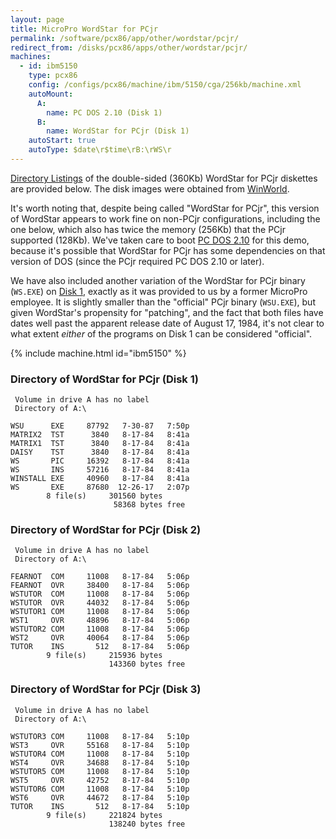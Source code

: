 ```yaml
---
layout: page
title: MicroPro WordStar for PCjr
permalink: /software/pcx86/app/other/wordstar/pcjr/
redirect_from: /disks/pcx86/apps/other/wordstar/pcjr/
machines:
  - id: ibm5150
    type: pcx86
    config: /configs/pcx86/machine/ibm/5150/cga/256kb/machine.xml
    autoMount:
      A:
        name: PC DOS 2.10 (Disk 1)
      B:
        name: WordStar for PCjr (Disk 1)
    autoStart: true
    autoType: $date\r$time\rB:\rWS\r
---
```


[Directory Listings](#directory-of-wordstar-for-pcjr-disk-1) of the double-sided (360Kb) WordStar for PCjr diskettes
are provided below.  The disk images were obtained from [WinWorld](https://winworldpc.com/product/wordstar/for-pcjr).

It's worth noting that, despite being called "WordStar for PCjr", this version of WordStar appears to work fine on non-PCjr
configurations, including the one below, which also has twice the memory (256Kb) that the PCjr supported (128Kb).  We've
taken care to boot [PC DOS 2.10](/software/pcx86/sys/dos/ibm/2.10/) for this demo, because it's possible that WordStar for PCjr has
some dependencies on that version of DOS (since the PCjr required PC DOS 2.10 or later).

We have also included another variation of the WordStar for PCjr binary (`WS.EXE`) on
[Disk 1](#directory-of-wordstar-for-pcjr-disk-1), exactly as it was provided to us by a former MicroPro employee.  It
is slightly smaller than the "official" PCjr binary (`WSU.EXE`), but given WordStar's propensity for "patching", and the
fact that both files have dates well past the apparent release date of August 17, 1984, it's not clear to what extent
*either* of the programs on Disk 1 can be considered "official".

{% include machine.html id="ibm5150" %}

### Directory of WordStar for PCjr (Disk 1)

     Volume in drive A has no label
     Directory of A:\

    WSU      EXE     87792   7-30-87   7:50p
    MATRIX2  TST      3840   8-17-84   8:41a
    MATRIX1  TST      3840   8-17-84   8:41a
    DAISY    TST      3840   8-17-84   8:41a
    WS       PIC     16392   8-17-84   8:41a
    WS       INS     57216   8-17-84   8:41a
    WINSTALL EXE     40960   8-17-84   8:41a
    WS       EXE     87680  12-26-17   2:07p
            8 file(s)     301560 bytes
                           58368 bytes free

### Directory of WordStar for PCjr (Disk 2)

     Volume in drive A has no label
     Directory of A:\

    FEARNOT  COM     11008   8-17-84   5:06p
    FEARNOT  OVR     38400   8-17-84   5:06p
    WSTUTOR  COM     11008   8-17-84   5:06p
    WSTUTOR  OVR     44032   8-17-84   5:06p
    WSTUTOR1 COM     11008   8-17-84   5:06p
    WST1     OVR     48896   8-17-84   5:06p
    WSTUTOR2 COM     11008   8-17-84   5:06p
    WST2     OVR     40064   8-17-84   5:06p
    TUTOR    INS       512   8-17-84   5:06p
            9 file(s)     215936 bytes
                          143360 bytes free

### Directory of WordStar for PCjr (Disk 3)

     Volume in drive A has no label
     Directory of A:\

    WSTUTOR3 COM     11008   8-17-84   5:10p
    WST3     OVR     55168   8-17-84   5:10p
    WSTUTOR4 COM     11008   8-17-84   5:10p
    WST4     OVR     34688   8-17-84   5:10p
    WSTUTOR5 COM     11008   8-17-84   5:10p
    WST5     OVR     42752   8-17-84   5:10p
    WSTUTOR6 COM     11008   8-17-84   5:10p
    WST6     OVR     44672   8-17-84   5:10p
    TUTOR    INS       512   8-17-84   5:10p
            9 file(s)     221824 bytes
                          138240 bytes free

